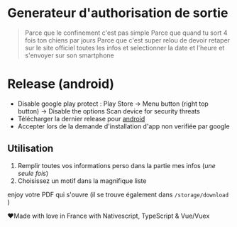 # Generateur d'authorisation de sortie

> Parce que le confinement c'est pas simple
> Parce que quand tu sort 4 fois ton chiens par jours
> Parce que c'est super relou de devoir retaper sur le site officiel toutes les infos et selectionner la date et l'heure et s'envoyer sur son smartphone

# Release (android)

- Disable google play protect : Play Store -> Menu button (right top button) -> Disable the options Scan device for security threats
- Télécharger la dernier release pour [android](https://github.com/MatthD/authorisation-generateur/releases/download/1.0.0/autogenerator-sortie.apk)
- Accepter lors de la demande d'installation d'app non verifiée par google

## Utilisation

1. Remplir toutes vos informations perso dans la partie mes infos (*une seule fois*)
2. Choisissez un motif dans la magnifique liste

enjoy votre PDF qui s'ouvre (il se trouve également dans `/storage/download` )

❤️Made with love in France with Nativescript, TypeScript & Vue/Vuex
